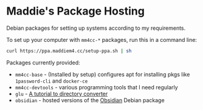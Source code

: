 # Maddie's Package Hosting

Debian packages for setting up systems according to my requirements.

To set up your computer with `mm4cc-*` packages, run this in a command line:

```bash
curl https://ppa.maddiem4.cc/setup-ppa.sh | sh
```

Packages currently provided:

 * `mm4cc-base` - (Installed by setup) configures apt for installing pkgs like `1password-cli` and `docker-ce`
 * `mm4cc-devtools` - various programming tools that I need regularly
 * `glu` - [A tutorial to directory converter](https://github.com/MaddieM4/glu)
 * `obsidian` - hosted versions of the [Obsidian](https://obsidian.md/) Debian package
